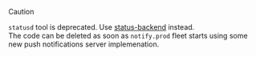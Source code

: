 > [!CAUTION]
> `statusd` tool is deprecated. Use [status-backend](./cmd/status-backend/README.md) instead. \
> The code can be deleted as soon as `notify.prod` fleet starts using some new push notifications server implemenation.
